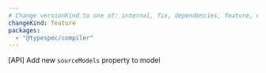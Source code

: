 ```yaml
---
# Change versionKind to one of: internal, fix, dependencies, feature, deprecation, breaking
changeKind: feature
packages:
  - "@typespec/compiler"
---
```


[API] Add new `sourceModels` property to model
